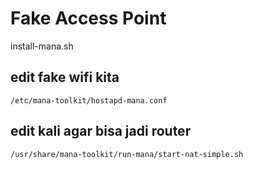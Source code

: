 # Fake Access Point
install-mana.sh

## edit fake wifi kita
```
/etc/mana-toolkit/hostapd-mana.conf
```

## edit kali agar bisa jadi router
```
/usr/share/mana-toolkit/run-mana/start-nat-simple.sh
```

